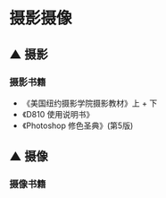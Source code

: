 # 摄影摄像


## ▲ 摄影

### 摄影书籍
- 《美国纽约摄影学院摄影教材》上 + 下
- 《D810 使用说明书》
- 《Photoshop 修色圣典》(第5版)





## ▲ 摄像

### 摄像书籍
